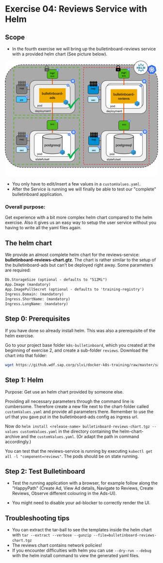# Exercise 04: Reviews Service with Helm

## Scope
- In the fourth exercise we will bring up the bulletinboard-reviews service with a provided helm chart (See picture below).

<img src="images/Bulletinboard_Exercise_4.png" width="800"/>

- You only have to edit/insert a few values in a `customValues.yaml`.
- After the Service is running we will finally be able to test our "complete" bulletinboard application.

### Overall purpose:

Get experience with a bit more complex helm chart compared to the helm exercise.
Also it gives us an easy way to setup the user service without you having to write all the yaml files again.

## The helm chart

We provide an almost complete helm chart for the reviews-service: **bulletinboard-reviews-chart.gtz**.
The chart is rather similar to the setup of the bulletinboard-ads but can't be deployed right away.
Some parameters are required:

```
Db.StorageSize (optional - defaults to "512Mi")
App.Image (mandatory)
App.ImagePullSecret (optional - defaults to 'training-registry')
Ingress.Domain: (mandatory)
Ingress.ShortName: (mandatory)
Ingress.LongName: (mandatory)
```

## Step 0: Prerequisites
If you have done so already install helm. This was also a prerequisite of the helm exercise.

Go to your project base folder `k8s-bulletinboard`, which you created at the beginning of exercise 2, and create a sub-folder `reviews`.
Download the chart into that folder:

```bash
wget https://github.wdf.sap.corp/slvi/docker-k8s-training/raw/master/sample-app/solutions/reviews/bulletinboard-reviews-chart.tgz
```

## Step 1: Helm

Purpose: Get use an helm chart provided by someone else.

Providing all necessary parameters through the command line is cumbersome.
Therefore create a new file next to the chart-folder called `customValues.yaml` and provide all parameters there.
Remember to use the url that you gave put in the bulletinboard-ads config as ingress url.

Now do `helm install <release-name> bulletinboard-reviews-chart.tgz --values customValues.yaml` in the directory containing the helm-chart-archive and the `customValues.yaml`. (Or adapt the path in command accordingly.)

You can test that the reviews-service is running by executing `kubectl get all -l "component=reviews"`.
The pods should be on state running.

## Step 2: Test Bulletinboard

- Test the running application with a browser, for example follow along the "HappyPath" (Create Ad, View Ad details, Navigate to Reviews, Create Reviews, Observe different colouring in the Ads-UI).

- You might need to disable your ad-blocker to correctly render the UI.

## Troubleshooting tips
- You can extract the tar-ball to see the templates inside the helm chart with `tar --extract --verbose --gunzip --file=bulletinboard-reviews-chart.tgz`
- The reviews chart contains network policies!
- If you encounter difficulties with helm you can use `--dry-run --debug` with the helm install command to view the generated yaml files.
